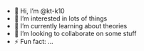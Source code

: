 - 👋 Hi, I’m @kt-k10
- 👀 I’m interested in lots of things
- 🌱 I’m currently learning about theories
- 💞️ I’m looking to collaborate on some stuff
- ⚡ Fun fact: ...

<!---
kt-k10/kt-k10 is a ✨ special ✨ repository because its `README.md` (this file) appears on your GitHub profile.
You can click the Preview link to take a look at your changes.
--->
